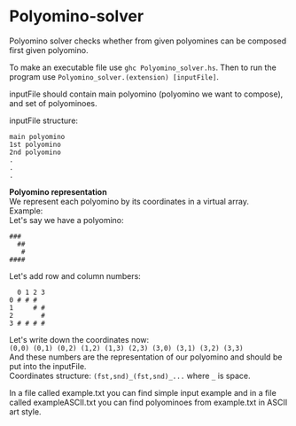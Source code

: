 # Polyomino-solver

Polyomino solver checks whether from given polyomines can be composed first given polyomino.

To make an executable file use `ghc Polyomino_solver.hs`. Then to run the program use `Polyomino_solver.(extension) [inputFile]`.

inputFile should contain main polyomino (polyomino we want to compose), and set of polyominoes.  

inputFile structure:
```
main polyomino
1st polyomino
2nd polyomino
.
.
.
```

**Polyomino representation**  
We represent each polyomino by its coordinates in a virtual array.  
Example:  
Let's say we have a polyomino:  
```
###
  ##
   #
####
```
Let's add row and column numbers:
```
  0 1 2 3
0 # # #
1     # #
2       #
3 # # # #
```

Let's write down the coordinates now:  
`(0,0) (0,1) (0,2) (1,2) (1,3) (2,3) (3,0) (3,1) (3,2) (3,3)`  
And these numbers are the representation of our polyomino and should be put into the inputFile.  
Coordinates structure: `(fst,snd)_(fst,snd)_...` where `_` is space.

In a file called example.txt you can find simple input example and in a file called exampleASCII.txt you can find polyominoes from example.txt in ASCII art style.
